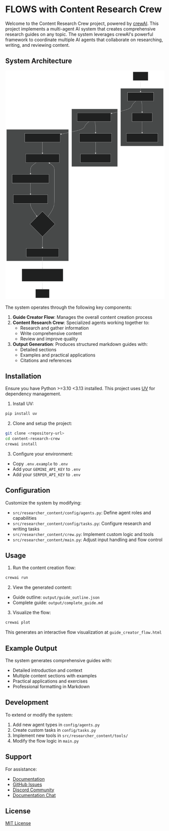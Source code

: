 # FLOWS with Content Research Crew

Welcome to the Content Research Crew project, powered by [crewAI](https://crewai.com). This project implements a multi-agent AI system that creates comprehensive research guides on any topic. The system leverages crewAI's powerful framework to coordinate multiple AI agents that collaborate on researching, writing, and reviewing content.

## System Architecture

![Flow Diagram](flow_diagram.svg)

The system operates through the following key components:

1. **Guide Creator Flow**: Manages the overall content creation process
2. **Content Research Crew**: Specialized agents working together to:
   - Research and gather information
   - Write comprehensive content
   - Review and improve quality
3. **Output Generation**: Produces structured markdown guides with:
   - Detailed sections
   - Examples and practical applications
   - Citations and references

## Installation

Ensure you have Python >=3.10 <3.13 installed. This project uses [UV](https://docs.astral.sh/uv/) for dependency management.

1. Install UV:
```bash
pip install uv
```

2. Clone and setup the project:
```bash
git clone <repository-url>
cd content-research-crew
crewai install
```

3. Configure your environment:
- Copy `.env.example` to `.env`
- Add your `GEMINI_API_KEY` to `.env`
- Add your `SERPER_API_KEY` to `.env`

## Configuration

Customize the system by modifying:

- `src/researcher_content/config/agents.py`: Define agent roles and capabilities
- `src/researcher_content/config/tasks.py`: Configure research and writing tasks
- `src/researcher_content/crew.py`: Implement custom logic and tools
- `src/researcher_content/main.py`: Adjust input handling and flow control

## Usage

1. Run the content creation flow:
```bash
crewai run
```

2. View the generated content:
- Guide outline: `output/guide_outline.json`
- Complete guide: `output/complete_guide.md`

3. Visualize the flow:
```bash
crewai plot
```
This generates an interactive flow visualization at `guide_creator_flow.html`

## Example Output

The system generates comprehensive guides with:
- Detailed introduction and context
- Multiple content sections with examples
- Practical applications and exercises
- Professional formatting in Markdown

## Development

To extend or modify the system:

1. Add new agent types in `config/agents.py`
2. Create custom tasks in `config/tasks.py`
3. Implement new tools in `src/researcher_content/tools/`
4. Modify the flow logic in `main.py`

## Support

For assistance:
- [Documentation](https://docs.crewai.com)
- [GitHub Issues](https://github.com/joaomdmoura/crewai/issues)
- [Discord Community](https://discord.com/invite/X4JWnZnxPb)
- [Documentation Chat](https://chatg.pt/DWjSBZn)

## License

[MIT License](LICENSE)
